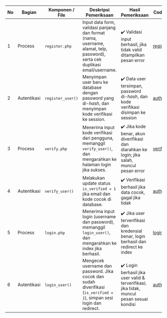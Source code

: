 | No | Bagian      | Komponen / File         | Deskripsi Pemeriksaan                                                                                                            | Hasil Pemeriksaan                                                                 | Code Program                                                                                                                                         | Screenshot Tampilan              |
|----|-------------|--------------------------|-----------------------------------------------------------------------------------------------------------------------------------|------------------------------------------------------------------------------------|------------------------------------------------------------------------------------------------------------------------------------------------------|----------------------------------|
| 1  | Process     | `register.php`           | Input data form, validasi panjang dan format (nama, username, alamat, telp, password), serta cek duplikasi email/username.       | ✔️ Validasi input berhasil, jika tidak valid ditampilkan pesan error               | [register.php](https://github.com/aryasltnsyh/TESTING-WEB-KELOMPOK-10/blob/WhiteBox-Testing/White%20BOX/Desk%20Checking/Proses/register.php)         | ![](Regis.png)                   |
| 2  | Autentikasi | `register_user()`        | Menyimpan user baru ke database dengan password yang di-*hash*, dan menyimpan kode verifikasi ke session.                        | ✔️ Data user tersimpan, password di-*hash*, dan kode verifikasi disimpan ke session| [auth_regis.php](https://github.com/aryasltnsyh/TESTING-WEB-KELOMPOK-10/blob/WhiteBox-Testing/White%20BOX/Desk%20Checking/Fungsi/auth_regis.php)     | ![](Fungsi/fungsi_regis.png)     |
| 3  | Process     | `verify.php`             | Menerima input kode verifikasi dari pengguna, memanggil `verify_user()`, dan mengarahkan ke halaman login jika sukses.           | ✔️ Jika kode benar, akun diverifikasi dan diarahkan ke login; jika salah, muncul pesan error | [verify.php](https://github.com/aryasltnsyh/TESTING-WEB-KELOMPOK-10/blob/WhiteBox-Testing/White%20BOX/Desk%20Checking/Proses/verify.php)            | ![](Verify.png)                  |
| 4  | Autentikasi | `verify_user()`          | Melakukan update status `is_verified = 1` jika email dan kode cocok di database.                                                 | ✔️ Verifikasi berhasil jika data cocok, gagal jika tidak                            | [auth_verify.php](https://github.com/aryasltnsyh/TESTING-WEB-KELOMPOK-10/blob/WhiteBox-Testing/White%20BOX/Desk%20Checking/Fungsi/auth_verify.php)   | –                                |
| 5  | Process     | `login.php`              | Menerima input login (username dan password), memanggil `login_user()`, dan mengarahkan ke index jika berhasil.                 | ✔️ Jika user terverifikasi dan kredensial benar, login berhasil dan redirect ke index | [login.php](https://github.com/aryasltnsyh/TESTING-WEB-KELOMPOK-10/blob/WhiteBox-Testing/White%20BOX/Desk%20Checking/Proses/login.php)              | ![](Login.png)                   |
| 6  | Autentikasi | `login_user()`           | Mengecek username dan password. Jika cocok dan sudah diverifikasi (`is_verified = 1`), simpan sesi login dan redirect.           | ✔️ Login berhasil jika user valid & terverifikasi; jika tidak, muncul pesan sesuai kondisi | [auth_login.php](https://github.com/aryasltnsyh/TESTING-WEB-KELOMPOK-10/blob/WhiteBox-Testing/White%20BOX/Desk%20Checking/Fungsi/auth_login.php)     | –                                |
